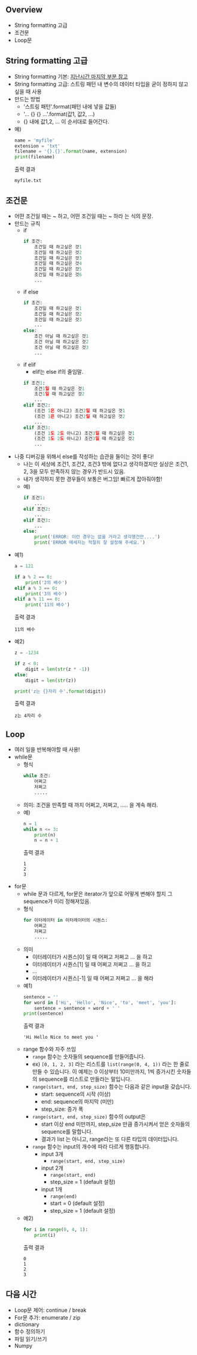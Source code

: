 ## Overview
- String formatting 고급
- 조건문
- Loop문


## String formatting 고급
- String formatting 기본: [지난시간 마지막 부분 참고](https://github.com/haekyu/Hwang/blob/master/0611/0611.md)
- String formatting 고급: 스트링 패턴 내 변수의 데이터 타입을 굳이 정하지 않고 싶을 때 사용
- 만드는 방법
    - '스트링 패턴'.format(패턴 내에 넣을 값들)
    - '... {} {} ...'.format(값1, 값2, ...)
    - {} 내에 값1,2, ... 이 순서대로 들어간다.
- 예)
    ```python
    name = 'myfile'
    extension = 'txt'
    filename = '{}.{}'.format(name, extension)
    print(filename)
    ```
    출력 결과
    ```
    myfile.txt
    ```

## 조건문
- 어떤 조건일 때는 ~ 하고, 어떤 조건일 때는 ~ 하라 는 식의 문장.
- 만드는 규칙
    - if
        ```python
        if 조건:
            조건일 때 하고싶은 것1
            조건일 때 하고싶은 것2
            조건일 때 하고싶은 것3
            조건일 때 하고싶은 것4
            조건일 때 하고싶은 것5
            조건일 때 하고싶은 것6
            ...
        ```
    - if else
        ```python
        if 조건:
            조건일 때 하고싶은 것1
            조건일 때 하고싶은 것2
            조건일 때 하고싶은 것3
            ...
        else:
            조건 아닐 때 하고싶은 것1
            조건 아닐 때 하고싶은 것2
            조건 아닐 때 하고싶은 것3
            ...
        ```
    - if elif
        - elif는 else if의 줄임말.
        ```python
        if 조건1:
            조건1일 때 하고싶은 것1
            조건1일 때 하고싶은 것2
            ...
        elif 조건2:
            (조건 1은 아니고) 조건2일 때 하고싶은 것1
            (조건 1은 아니고) 조건2일 때 하고싶은 것2
            ...
        elif 조건3:
            (조건 1도 2도 아니고) 조건3일 때 하고싶은 것1
            (조건 1도 2도 아니고) 조건3일 때 하고싶은 것2
            ...
        ```
- 나중 디버깅을 위해서 else를 작성하는 습관을 들이는 것이 좋다!
    - 나는 이 세상에 조건1, 조건2, 조건3 밖에 없다고 생각하겠지만 실상은 조건1, 2, 3을 모두 만족하지 않는 경우가 반드시 있음.
    - 내가 생각하지 못한 경우들이 보통은 버그임! 빠르게 잡아줘야함! 
    - 예)
        ```python
        if 조건1:
            ...
        elif 조건2:
            ...
        elif 조건3:
            ...
        else:
            print('ERROR: 이런 경우는 없을 거라고 생각했건만....')
            print('ERROR 메세지는 적절히 잘 설정해 주세요.')
        ```
- 예1)
    ```python
    a = 121

    if a % 2 == 0:
        print('2의 배수')
    elif a % 3 == 0:
        print('3의 배수')
    elif a % 11 == 0:
        print('11의 배수')
    ```
    출력 결과
    ```
    11의 배수
    ```
- 예2)
    ```python
    z = -1234

    if z < 0:
        digit = len(str(z * -1))
    else:
        digit = len(str(z))

    print('z는 {}자리 수'.format(digit))
    ```
    출력 결과
    ```
    z는 4자리 수
    ```

## Loop
- 여러 일을 반복해야할 때 사용!
- while문
    - 형식
        ```python
        while 조건:
            어쩌고
            저쩌고
            .....
        ```
    - 의미: 조건을 만족할 때 까지 어쩌고, 저쩌고, ..... 을 계속 해라.
    - 예)
        ```python
        n = 1
        while n <= 3:
            print(n)
            n = n + 1
        ```
        출력 결과
        ```
        1
        2
        3
        ```
- for문
    - while 문과 다르게, for문은 iterator가 앞으로 어떻게 변해야 할지 그 sequence가 미리 정해져있음.
    - 형식
        ```python
        for 이터레이터 in 이터레이터의 시퀀스:
            어쩌고
            저쩌고
            .....
        ```
    - 의미
        - 이터레이터가 시퀀스[0] 일 때 어쩌고 저쩌고 ... 을 하고
        - 이터레이터가 시퀀스[1] 일 때 어쩌고 저쩌고 ... 을 하고
        - ...
        - 이터레이터가 시퀀스[-1] 일 때 어쩌고 저쩌고 ... 을 해라
    - 예1)
        ```python
        sentence = ''
        for word in ['Hi', 'Hello', 'Nice', 'to', 'meet', 'you']:
            sentence = sentence + word + ' '
        print(sentence)
        ```
        출력 결과
        ```
        'Hi Hello Nice to meet you '
        ```
    - range 함수와 자주 쓰임
        - `range` 함수는 숫자들의 sequence를 만들어줍니다.
        - ex) `[0, 1, 2, 3]` 라는 리스트를 `list(range(0, 4, 1))` 라는 한 줄로 만들 수 있습니다. 이 예제는 0 이상부터 10미만까지, 1씩 증가시킨 숫자들의 sequence를 리스트로 만들라는 말입니다.
        - `range(start, end, step_size)` 함수는 다음과 같은 input을 갖습니다.
            - start: sequence의 시작 (이상)
            - end: sequence의 마지막 (미만)
            - step_size: 증가 폭
        - `range(start, end, step_size)` 함수의 output은
            - start 이상 end 미만까지, step_size 만큼 증가시켜서 얻은 숫자들의 sequence를 말합니다.
            - 결과가 list 는 아니고, range라는 또 다른 타입의 데이터입니다.
        - `range` 함수는 input의 개수에 따라 다르게 행동합니다.
            - input 3개
                - `range(start, end, step_size)`
            - input 2개
                - `range(start, end)`
                - step_size = 1 (default 설정)
            - input 1개
                - `range(end)`
                - start = 0 (default 설정)
                - step_size = 1 (default 설정)
    - 예2)
        ```python
        for i in range(0, 4, 1):
            print(i)
        ```
        출력 결과
        ```
        0
        1
        2
        3
        ```


## 다음 시간
- Loop문 제어: continue / break
- For문 추가: enumerate / zip
- dictionary
- 함수 정의하기
- 파일 읽기/쓰기
- Numpy










